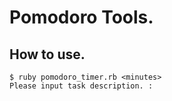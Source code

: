# Pomodoro Tools.

## How to use.
```shell
$ ruby pomodoro_timer.rb <minutes>
Please input task description. :
```
